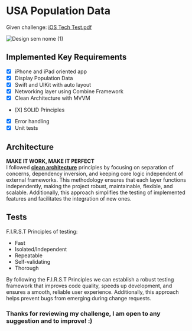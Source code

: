# USA Population Data

Given challenge: [iOS Tech Test.pdf](https://github.com/user-attachments/files/16569431/iOS.Tech.Test.pdf)

![Design sem nome (1)](https://github.com/user-attachments/assets/b9e9bcf9-00cd-4863-aa32-ddbd49de9ec8)

## Implemented Key Requirements
- [X] iPhone and iPad oriented app
- [X] Display Population Data
- [X] Swift and UIKit with auto layout
- [X] Networking layer using Combine Framework
- [X] Clean Architecture with MVVM
- [X] SOLID Principles
- [X] Error handling 
- [X] Unit tests

## Architecture
**MAKE IT WORK, MAKE IT PERFECT**<br>
I followed <ins>**clean architecture**</ins> principles by focusing on separation of concerns, dependency inversion, and keeping core logic independent of external frameworks. This methodology ensures that each layer functions independently, making the project robust, maintainable, flexible, and scalable. Additionally, this approach simplifies the testing of implemented features and facilitates the integration of new ones.

## Tests
F.I.R.S.T Principles of testing:<br>
- Fast
- Isolated/Independent
- Repeatable
- Self-validating
- Thorough

By following the F.I.R.S.T Principles we can establish a robust testing framework that improves code quality, speeds up development, and ensures a smooth, reliable user experience. Additionally, this approach helps prevent bugs from emerging during change requests.

### Thanks for reviewing my challenge, I am open to any suggestion and to improve! :)
